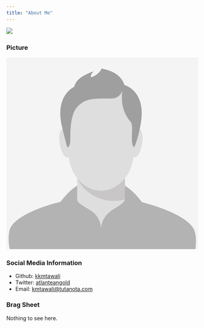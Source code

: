 ```yaml
---
title: "About Me"
---
```


<img rel="icon" type="image/x-icon" src="favicon.ico" href="favicon.ico">

### Picture

<img src="male-placeholder-image.jpeg" alt="image of me" style="width=200"/>

### Social Media Information

- Github: [kkmtawali](https://github.com/kkmtawali/)
- Twitter: [atlanteangold](https://twitter.com/atlanteangold/)
- Email: <kmtawali@tutanota.com>

### Brag Sheet

Nothing to see here.
